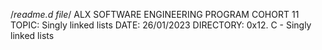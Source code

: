 /*readme.d file*/
ALX SOFTWARE ENGINEERING PROGRAM
COHORT 11
TOPIC: Singly linked lists
DATE: 26/01/2023
DIRECTORY: 0x12. C - Singly linked lists

